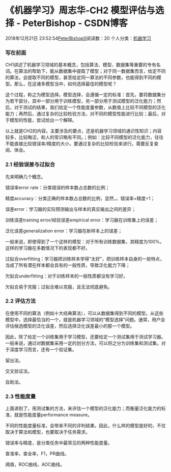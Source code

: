 # 《机器学习》周志华-CH2 模型评估与选择 - PeterBishop - CSDN博客





2018年12月21日 23:52:54[PeterBishop0](https://me.csdn.net/qq_40061421)阅读数：20
个人分类：[机器学习](https://blog.csdn.net/qq_40061421/article/category/8552662)









### 写在前面



CH1讲述了机器学习领域的基本概念，包括算法、模型、数据集等重要的专有名词。在算法的帮助下，能从数据集中提取了模型；对于同一数据集而言，给定不同的算法，会提取不同的模型，甚至给定同一算法的不同参数，也能得到不同的模型。那么，在这诸多模型当中，如何选择最佳的模型呢？

这个过程，称之为模型选择。模型选择，会遵循一定的标准：首先，要将数据集分为若干部分，其中一部分用于训练模型，另一部分用于测试模型的泛化能力；然后，对于测试的结果，我们给定一个性能度量参数，从数值上比较不同模型的泛化能力；再然后，通过复杂的比较检验方法，对不同的模型性能进行比较；最后，对于模型的性能，尝试给出一个解释。

以上就是CH2的内容。主要涉及的要点，还是机器学习领域的通识性知识；内容较多，比较晦涩，和人的常识略有不同。；例如：比较不同模型的泛化能力，往往不能直接比较错误率/精度的大小，要通过复杂的比较检验来进行。需要反复查阅、体会。

### 2.1 经验误差与过拟合



先来明确几个概念。 

错误率error rate：分类错误的样本数占总数的比例； 

精度accuracy：分类正确的样本数占总数的比例，显然，。错误率+精度=1； 

误差error：学习器的实际预测输出与样本的真实输出之间的差异； 

训练误差training error/经验误差empirical error：学习器在训练集上的误差； 

泛化误差generalization error：学习器在新样本上的误差；

一般来说，即使得到了一个这样的模型：对于所有训练数据集，其精度为100%。这样的学习器在多数情况下的表现都不好。

过拟合overfitting：学习器把训练样本学得“太好”，把训练样本自身的一些特点，当成了所有潜在样本都会具有的一般性质，导致泛化能力下降； 

欠拟合underfitting：对于训练样本的一般性质都没有学习好。

欠拟合易于克服；过拟合难以克服，且无法彻底避免。

### 2.2 评估方法



在使用不同的算法（例如十大经典算法），可以从数据集得到不同的模型。从这些模型中，选择最恰当的一个，就是机器学习领域的“模型选择”问题。通常，用户会评估候选模型的泛化误差，然后选择泛化误差最小的那一个模型。

因此，除了给定一个训练集用于学习模型，还要给定一个测试集用于测试学习器。一般来说，通过对数据集采用一定的划分方法，可以将之分为训练集和测试集。对于深度学习而言，还有一个验证集。

留出法。

交叉验证法。

自助法。

### 2.3 性能度量



上面讲到了，用测试集的方法，来评估一个模型的泛化能力；而衡量泛化能力的标准，就是性能度量performance measure。

不同的性能度量标准，会带来不同的评判结果。因此，什么样的模型是好的，不仅取决于算法和模型，也要取决于任务需求。

错误率与精度，是分类任务中最常见的两种性能度量。

查准率，查全率，F1，PR曲线。

阈值，ROC曲线，AOC曲线。




